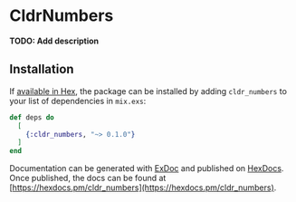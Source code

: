# CldrNumbers

**TODO: Add description**

## Installation

If [available in Hex](https://hex.pm/docs/publish), the package can be installed
by adding `cldr_numbers` to your list of dependencies in `mix.exs`:

```elixir
def deps do
  [
    {:cldr_numbers, "~> 0.1.0"}
  ]
end
```

Documentation can be generated with [ExDoc](https://github.com/elixir-lang/ex_doc)
and published on [HexDocs](https://hexdocs.pm). Once published, the docs can
be found at [https://hexdocs.pm/cldr_numbers](https://hexdocs.pm/cldr_numbers).


